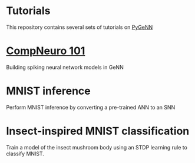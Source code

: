 # Tutorials
This repository contains several sets of tutorials on [PyGeNN](https://genn-team.github.io/)

# [CompNeuro 101](comp_neuro_101/)
Building spiking neural network models in GeNN

# MNIST inference
Perform MNIST inference by converting a pre-trained ANN to an SNN

# Insect-inspired MNIST classification
Train a model of the insect mushroom body using an STDP learning rule to classify MNIST.

